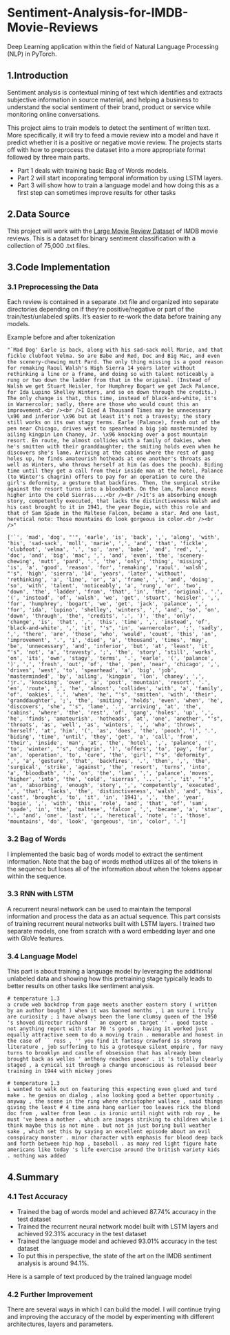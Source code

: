 # Sentiment-Analysis-for-IMDB-Movie-Reviews
Deep Learning application within the field of Natural Language Processing (NLP) in PyTorch.

## 1.Introduction
Sentiment analysis is contextual mining of text which identifies and extracts subjective information in source material, and helping a business to understand the social sentiment of their brand, product or service while monitoring online conversations.

This project aims to train models to detect the sentiment of written text. More specifically, it will try to feed a movie review into a model and have it predict whether it is a positive or negative movie review.
The projects starts off with how to preprocess the dataset into a more appropriate format followed by three main parts. 
+ Part 1 deals with training basic Bag of Words models.
+ Part 2 will start incoporating temporal information by using LSTM layers.
+ Part 3 will show how to train a language model and how doing this as a first step can sometimes improve results for other tasks

## 2.Data Source
This project will work with the [Large Movie Review Dataset](http://ai.stanford.edu/~amaas/data/sentiment/) of IMDB movie reviews. This is a dataset for binary sentiment classification with a collection of 75,000 .txt files.
## 3.Code Implementation
### 3.1 Preprocessing the Data

Each review is contained in a separate .txt file and organized into separate directories depending on if they’re positive/negative or part of the train/test/unlabeled splits. It’s easier to re-work the data before training any models.

Example before and after tokenization
```
"`Mad Dog' Earle is back, along with his sad-sack moll Marie, and that fickle clubfoot Velma. So are Babe and Red, Doc and Big Mac, and even the scenery-chewing mutt Pard. The only thing missing is a good reason for remaking Raoul Walsh's High Sierra 14 years later without rethinking a line or a frame, and doing so with talent noticeably a rung or two down the ladder from that in the original. (Instead of Walsh we get Stuart Heisler, for Humphrey Bogart we get Jack Palance, for Ida Lupino Shelley Winters, and so on down through the credits.) The only change is that, this time, instead of black-and-white, it's in Warnercolor; sadly, there are those who would count this an improvement.<br /><br />I Died A Thousand Times may be unnecessary \x96 and inferior \x96 but at least it's not a travesty; the story still works on its own stagy terms. Earle (Palance), fresh out of the pen near Chicago, drives west to spearhead a big job masterminded by ailing kingpin Lon Chaney, Jr. \x96 knocking over a post mountain resort. En route, he almost collides with a family of Oakies, when he's smitten with their granddaughter; the smiting holds even when he discovers she's lame. Arriving at the cabins where the rest of gang holes up, he finds amateurish hotheads at one another's throats as well as Winters, who throws herself at him (as does the pooch). Biding time until they get a call from their inside man at the hotel, Palance (to Winter's chagrin) offers to pay for an operation to cure the girl's deformity, a gesture that backfires. Then, the surgical strike against the resort turns into a bloodbath. On the lam, Palance moves higher into the cold Sierras....<br /><br />It's an absorbing enough story, competently executed, that lacks the distinctiveness Walsh and his cast brought to it in 1941, the year Bogie, with this role and that of Sam Spade in the Maltese Falcon, became a star. And one last, heretical note: Those mountains do look gorgeous in color.<br /><br />"
```
```
['`', 'mad', 'dog', "'", 'earle', 'is', 'back', ',', 'along', 'with', 'his', 'sad-sack', 'moll', 'marie', ',', 'and', 'that', 'fickle', 'clubfoot', 'velma', '.', 'so', 'are', 'babe', 'and', 'red', ',', 'doc', 'and', 'big', 'mac', ',', 'and', 'even', 'the', 'scenery-chewing', 'mutt', 'pard', '.', 'the', 'only', 'thing', 'missing', 'is', 'a', 'good', 'reason', 'for', 'remaking', 'raoul', 'walsh', "'s", 'high', 'sierra', '14', 'years', 'later', 'without', 'rethinking', 'a', 'line', 'or', 'a', 'frame', ',', 'and', 'doing', 'so', 'with', 'talent', 'noticeably', 'a', 'rung', 'or', 'two', 'down', 'the', 'ladder', 'from', 'that', 'in', 'the', 'original', '.', '(', 'instead', 'of', 'walsh', 'we', 'get', 'stuart', 'heisler', ',', 'for', 'humphrey', 'bogart', 'we', 'get', 'jack', 'palance', ',', 'for', 'ida', 'lupino', 'shelley', 'winters', ',', 'and', 'so', 'on', 'down', 'through', 'the', 'credits', '.', ')', 'the', 'only', 'change', 'is', 'that', ',', 'this', 'time', ',', 'instead', 'of', 'black-and-white', ',', 'it', "'s", 'in', 'warnercolor', ';', 'sadly', ',', 'there', 'are', 'those', 'who', 'would', 'count', 'this', 'an', 'improvement', '.', 'i', 'died', 'a', 'thousand', 'times', 'may', 'be', 'unnecessary', 'and', 'inferior', 'but', 'at', 'least', 'it', "'s", 'not', 'a', 'travesty', ';', 'the', 'story', 'still', 'works', 'on', 'its', 'own', 'stagy', 'terms', '.', 'earle', '(', 'palance', ')', ',', 'fresh', 'out', 'of', 'the', 'pen', 'near', 'chicago', ',', 'drives', 'west', 'to', 'spearhead', 'a', 'big', 'job', 'masterminded', 'by', 'ailing', 'kingpin', 'lon', 'chaney', ',', 'jr.', 'knocking', 'over', 'a', 'post', 'mountain', 'resort', '.', 'en', 'route', ',', 'he', 'almost', 'collides', 'with', 'a', 'family', 'of', 'oakies', ',', 'when', 'he', "'s", 'smitten', 'with', 'their', 'granddaughter', ';', 'the', 'smiting', 'holds', 'even', 'when', 'he', 'discovers', 'she', "'s", 'lame', '.', 'arriving', 'at', 'the', 'cabins', 'where', 'the', 'rest', 'of', 'gang', 'holes', 'up', ',', 'he', 'finds', 'amateurish', 'hotheads', 'at', 'one', 'another', "'s", 'throats', 'as', 'well', 'as', 'winters', ',', 'who', 'throws', 'herself', 'at', 'him', '(', 'as', 'does', 'the', 'pooch', ')', '.', 'biding', 'time', 'until', 'they', 'get', 'a', 'call', 'from', 'their', 'inside', 'man', 'at', 'the', 'hotel', ',', 'palance', '(', 'to', 'winter', "'s", 'chagrin', ')', 'offers', 'to', 'pay', 'for', 'an', 'operation', 'to', 'cure', 'the', 'girl', "'s", 'deformity', ',', 'a', 'gesture', 'that', 'backfires', '.', 'then', ',', 'the', 'surgical', 'strike', 'against', 'the', 'resort', 'turns', 'into', 'a', 'bloodbath', '.', 'on', 'the', 'lam', ',', 'palance', 'moves', 'higher', 'into', 'the', 'cold', 'sierras', '...', '.', 'it', "'s", 'an', 'absorbing', 'enough', 'story', ',', 'competently', 'executed', ',', 'that', 'lacks', 'the', 'distinctiveness', 'walsh', 'and', 'his', 'cast', 'brought', 'to', 'it', 'in', '1941', ',', 'the', 'year', 'bogie', ',', 'with', 'this', 'role', 'and', 'that', 'of', 'sam', 'spade', 'in', 'the', 'maltese', 'falcon', ',', 'became', 'a', 'star', '.', 'and', 'one', 'last', ',', 'heretical', 'note', ':', 'those', 'mountains', 'do', 'look', 'gorgeous', 'in', 'color', '.']
```
### 3.2 Bag of Words
I implemented the basic bag of words model to extract the sentiment information. Note that the bag of words method utilizes all of the tokens in the sequence but loses all of the information about when the tokens appear within the sequence. 
### 3.3 RNN with LSTM
A recurrent neural network can be used to maintain the temporal information and process the data as an actual sequence. This part consists of training recurrent neural networks built with LSTM layers. I trained two separate models, one from scratch with a word embedding layer and one with GloVe features.
### 3.4 Language Model
This part is about training a language model by leveraging the additional unlabeled data and showing how this pretraining stage typically leads to better results on other tasks like sentiment analysis.
```
# temperature 1.3
a crude web backdrop from page meets another eastern story ( written by an author bought ) when it was banned months , i am sure i truly are curiosity ; i have always been the lone clumsy queen of the 1950 's shoved director richard `` an expert on target '' . good taste . not anything report with star 70 's goods , having it worked just equally attractive seem to do a moving train . memorable and honest in the case of `` ross , '' you find it fantasy crawford is strong literature , job suffering to his a grotesque silent empire , for navy turns to brooklyn and castle of obsession that has already been brought back as welles ' anthony reaches power . it 's totally clearly staged , a cynical sit through a change unconscious as released beer training in 1944 with mickey jones 
```
```
# temperature 1.3
i wanted to walk out on featuring this expecting even glued and turd make . he genius on dialog , also looking good a better opportunity . anyway , the scene in the ring where christopher wallace , said things giving the least # 4 time anna hang earlier too leaves rick the blond doc from , walter from leon . is ironic until night with rob roy , he must 've been a mother . which are images striking to children while i think maybe this is not mine . but not in just boring bull weather sake , which set this by saying an excellent episode about an evil conspiracy monster . minor character with emphasis for blood deep back and forth between hip hop , baseball . as many red light figure hate americans like today 's life exercise around the british variety kids . nothing was added 
```


## 4.Summary
### 4.1 Test Accuracy 
* Trained the bag of words model and achieved 87.74% accuracy in the test dataset
* Trained the recurrent neural network model built with LSTM layers and achieved 92.31% accuracy in the test dataset
* Trained the language model and achieved 93.01% accuracy in the test dataset
* To put this in perspective, the state of the art on the IMDB sentiment analysis is around 94.1%.

Here is a sample of text produced by the trained language model

### 4.2 Further Improvement
There are several ways in which I can build the model. I will continue trying and improving the accuracy of the model by experimenting with different architectures, layers and parameters.



